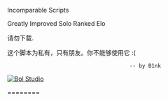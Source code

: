 
Incomparable Scripts

Greatly Improved Solo Ranked  Elo


请勿下载.

这个脚本为私有，只有朋友。你不能够使用它 :(



                                            
                                           -- by B1nk
                                            
                                            
<a target="_blank" href="http://shang.qq.com/wpa/qunwpa?idkey=cdc09118b51ee019d4329c57e95d5731da84f4e7daa76da96144836600d9a8ff"><img border="0" src="http://pub.idqqimg.com/wpa/images/group.png" alt="Bol Studio" title="Bol Studio"></a>

========
